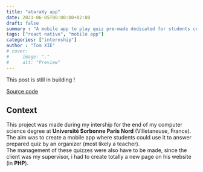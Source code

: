 ```yaml
---
title: "ataraXy app"
date: 2021-06-05T00:00:00+02:00
draft: false
summary : "A mobile app to play quiz pre-made dedicated for students coded in React Native, Express, Sequelize, Socket.IO "
tags: ["react native", "mobile app"]
categories: ["internship"]
author : "Tom XIE"
# cover:
#     image: "."
#     alt: "Preview"
---
```


This post is still in building !

[Source code](https://github.com/strawhattom/ataraXy)

## Context
This project was made during my intership for the end of my computer science degree at **Université Sorbonne Paris Nord** (Villetaneuse, France). The aim was to create a mobile app where students could use it to answer prepared quiz by an organizer (most likely a teacher).
\
The management of these quizzes were also have to be made, since the client was my supervisor, i had to create totally a new page on his website (in **PHP**).

